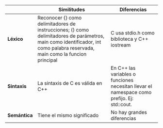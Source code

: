 |               | Similitudes | Diferencias |
|---------------|-----|-----|
| **Léxico**    | Reconocer {} como delimitadores de instrucciones; () como delimitadores de parámetros, main como identificador, int como palabra reservada, main como la funcion principal  | C usa stdio.h como biblioteca y C++ iostream |
| **Sintaxis**  | La sintaxis de C es válida en C++ | En C++ las variables o funciones necesitan llevar el namespace como prefijo. Ej: std::cout.  |
| **Semántica** | Tiene el mismo significado | No hay grandes diferencias| 
